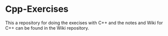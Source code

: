 # Cpp-Exercises

This a repository for doing the execises with C++ and the notes and Wiki for C++ can be found in the Wiki repository.
